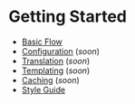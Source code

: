 # Getting Started

* [Basic Flow](BasicFlow.md)
* [Configuration](---) (*soon*)
* [Translation](---) (*soon*)
* [Templating](---) (*soon*)
* [Caching](---) (*soon*)
* [Style Guide](StyleGuide.md)
